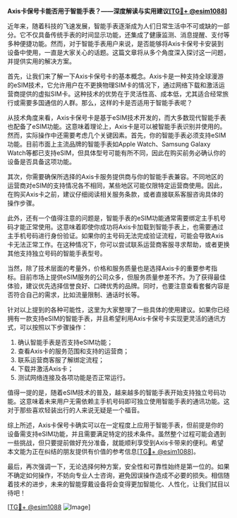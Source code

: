 **Axis卡保号卡能否用于智能手表？——深度解读与实用建议[[TG💪+ @esim1088](https://t.me/s/esim1088)]**

近年来，随着科技的飞速发展，智能手表逐渐成为人们日常生活中不可或缺的一部分。它不仅具备传统手表的时间显示功能，还集成了健康监测、消息提醒、支付等多种便捷功能。然而，对于智能手表用户来说，是否能够将Axis卡保号卡安装到设备中使用，一直是大家关心的话题。这篇文章将从多个角度深入探讨这一问题，并提供实用的解决方案。

首先，让我们来了解一下Axis卡保号卡的基本概念。Axis卡是一种支持全球漫游的eSIM技术，它允许用户在不更换物理SIM卡的情况下，通过网络下载和激活运营商提供的虚拟SIM卡。这种技术的优势在于灵活性高、成本低，尤其适合经常旅行或需要多国通信的人群。那么，这样的卡是否适用于智能手表呢？

从技术角度来看，Axis卡保号卡是基于eSIM技术开发的，而大多数现代智能手表也配备了eSIM功能。这意味着理论上，Axis卡是可以被智能手表识别并使用的。然而，实际操作中还需要考虑几个关键因素。首先，你的智能手表必须支持eSIM功能。目前市面上主流品牌的智能手表如Apple Watch、Samsung Galaxy Watch等都已支持eSIM，但具体型号可能有所不同，因此在购买前务必确认你的设备是否具备这项功能。

其次，你需要确保所选择的Axis卡服务提供商与你的智能手表兼容。不同地区的运营商对eSIM的支持情况各不相同，某些地区可能仅限特定运营商使用。因此，在购买Axis卡之前，建议仔细阅读相关服务条款，或者直接联系客服咨询具体的操作步骤。

此外，还有一个值得注意的问题是，智能手表的eSIM功能通常需要绑定主手机号码才能正常使用。这意味着即使你成功将Axis卡加载到智能手表上，也需要通过主手机号码进行身份验证。如果你的主号码无法完成验证流程，可能会导致Axis卡无法正常工作。在这种情况下，你可以尝试联系运营商客服寻求帮助，或者更换其他支持独立号码的智能手表型号。

当然，除了技术层面的考量外，价格和服务质量也是选择Axis卡的重要参考指标。目前市场上提供eSIM服务的公司众多，但服务质量参差不齐。为了获得最佳体验，建议优先选择信誉良好、口碑优秀的品牌。同时，也要注意查看套餐内容是否符合自己的需求，比如流量限制、通话时长等。

针对以上提到的各种可能性，这里为大家整理了一些具体的使用建议。如果你已经拥有一款支持eSIM的智能手表，并且希望利用Axis卡保号卡实现更灵活的通讯方式，可以按照以下步骤操作：

1. 确认智能手表是否支持eSIM功能；
2. 查看Axis卡的服务范围和支持的运营商；
3. 联系运营商客服了解绑定流程；
4. 下载并激活Axis卡；
5. 测试网络连接及各项功能是否正常运行。

值得一提的是，随着eSIM技术的普及，越来越多的智能手表开始支持独立号码功能。这意味着未来用户无需依赖主手机号码即可独立使用智能手表的通讯功能。这对于那些喜欢轻装出行的人来说无疑是一个福音。

综上所述，Axis卡保号卡确实可以在一定程度上应用于智能手表，但前提是你的设备需支持eSIM功能，并且需要满足特定的技术条件。虽然整个过程可能会遇到一些挑战，但只要提前做好充分准备，就能顺利享受到Axis卡带来的便利。希望本文能为正在纠结的朋友提供有价值的参考信息[[TG💪+ @esim1088](https://t.me/s/esim1088)]。

最后，再次强调一下，无论选择何种方案，安全性和可靠性始终是第一位的。如果不确定如何操作，不妨向专业人士咨询，避免因误操作造成不必要的损失。相信随着技术的进步，未来的智能穿戴设备将会变得更加智能化、人性化，让我们拭目以待吧！

[[TG💪+ @esim1088](https://t.me/s/esim1088) ![Image](https://i.postimg.cc/4NQfJmqS/Snipaste-2025-05-13-00-14-12.png)]